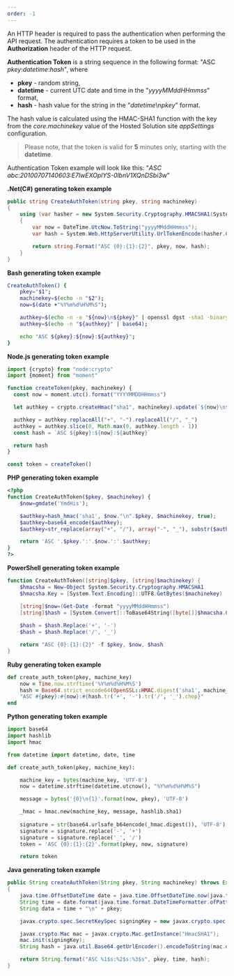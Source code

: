 ```yaml
---
order: -1
---
```


An HTTP header is required to pass the authentication when performing the API request. The authentication requires a token to be used in the **Authorization** header of the HTTP request.

**Authentication Token** is a string sequence in the following format: "ASC *pkey*:*datetime*:*hash*", where

- **pkey** - random string,
- **datetime** - current UTC date and time in the "*yyyyMMddHHmmss*" format,
- **hash** - hash value for the string in the "*datetime*\n*pkey*" format.

The hash value is calculated using the HMAC-SHA1 function with the key from the *core.machinekey* value of the Hosted Solution site *appSettings* configuration.

> Please note, that the token is valid for **5** minutes only, starting with the **datetime**.

Authentication Token example will look like this: "*ASC abc:20100707140603:E7lwEXOplYS-0lbnV1XQnDSbi3w*"

**.Net(C#) generating token example**

``` cs
public string CreateAuthToken(string pkey, string machinekey)
{
    using (var hasher = new System.Security.Cryptography.HMACSHA1(System.Text.Encoding.UTF8.GetBytes(machinekey)))
    {
        var now = DateTime.UtcNow.ToString("yyyyMMddHHmmss");
        var hash = System.Web.HttpServerUtility.UrlTokenEncode(hasher.ComputeHash(System.Text.Encoding.UTF8.GetBytes(string.Join("\n", now, pkey))));

        return string.Format("ASC {0}:{1}:{2}", pkey, now, hash);
    }
}
```

**Bash generating token example**

``` sh
CreateAuthToken() {
    pkey="$1";
    machinekey=$(echo -n "$2");
    now=$(date +"%Y%m%d%H%M%S");

    authkey=$(echo -n -e "${now}\n${pkey}" | openssl dgst -sha1 -binary -mac HMAC -macopt key:$machinekey | sed -e 's/^.* //');
    authkey=$(echo -n "${authkey}" | base64);

    echo "ASC ${pkey}:${now}:${authkey}";
}
```

**Node.js generating token example**

``` javascript
import {crypto} from "node:crypto"
import {moment} from "moment"

function createToken(pkey, machinekey) {
  const now = moment.utc().format("YYYYMMDDHHmmss")

  let authkey = crypto.createHmac("sha1", machinekey).update(`${now}\n${pkey}`).digest("base64")

  authkey = authkey.replaceAll("+", "-").replaceAll("/", "_")
  authkey = authkey.slice(0, Math.max(0, authkey.length - 1))
  const hash = `ASC ${pkey}:${now}:${authkey}`

  return hash
}

const token = createToken()
```

**PHP generating token example**

``` php
<?php
function CreateAuthToken($pkey, $machinekey) {
    $now=gmdate('YmdHis');

    $authkey=hash_hmac('sha1', $now."\n".$pkey, $machinekey, true);
    $authkey=base64_encode($authkey);
    $authkey=str_replace(array("+", "/"), array("-", "_"), substr($authkey, 0, -1)).'1';

    return 'ASC '.$pkey.':'.$now.':'.$authkey;
}
?>
```

**PowerShell generating token example**

``` ps1
function CreateAuthToken([string]$pkey, [string]$machinekey) {
    $hmacsha = New-Object System.Security.Cryptography.HMACSHA1
    $hmacsha.Key = [System.Text.Encoding]::UTF8.GetBytes($machinekey)

    [string]$now=(Get-Date -format "yyyyMMddHHmmss")
    [string]$hash = [System.Convert]::ToBase64String([byte[]]$hmacsha.ComputeHash([System.Text.Encoding]::UTF8.GetBytes($now + "`n" + $pkey)))
   
    $hash = $hash.Replace('+', '-')
    $hash = $hash.Replace('/', '_')

    return "ASC {0}:{1}:{2}" -f $pkey, $now, $hash
}
```

**Ruby generating token example**

``` rb
def create_auth_token(pkey, machine_key)
    now = Time.now.strftime('%Y%m%d%H%M%S')
    hash = Base64.strict_encode64(OpenSSL::HMAC.digest('sha1', machine_key, [now, pkey].join("\n")))
    "ASC #{pkey}:#{now}:#{hash.tr('+', '-').tr('/', '_').chop}"
end
```

**Python generating token example**

``` py
import base64
import hashlib
import hmac

from datetime import datetime, date, time

def create_auth_token(pkey, machine_key):

    machine_key = bytes(machine_key, 'UTF-8')
    now = datetime.strftime(datetime.utcnow(), "%Y%m%d%H%M%S")

    message = bytes('{0}\n{1}'.format(now, pkey), 'UTF-8')

    _hmac = hmac.new(machine_key, message, hashlib.sha1)
        
    signature = str(base64.urlsafe_b64encode(_hmac.digest()), 'UTF-8')
    signature = signature.replace('-', '+')
    signature = signature.replace('_', '/')
    token = 'ASC {0}:{1}:{2}'.format(pkey, now, signature)

    return token
```

**Java generating token example**

``` java
public String createAuthToken(String pkey, String machinekey) throws Exception
{
    java.time.OffsetDateTime date = java.time.OffsetDateTime.now(java.time.ZoneOffset.UTC);
    String time = date.format(java.time.format.DateTimeFormatter.ofPattern("YYYYMMddHHmmss"));
    String data = time + "\n" + pkey;

    javax.crypto.spec.SecretKeySpec signingKey = new javax.crypto.spec.SecretKeySpec(machinekey.getBytes(), "HmacSHA1");

    javax.crypto.Mac mac = javax.crypto.Mac.getInstance("HmacSHA1");
    mac.init(signingKey);
    String hash = java.util.Base64.getUrlEncoder().encodeToString(mac.doFinal(data.getBytes()));

    return String.format("ASC %1$s:%2$s:%3$s", pkey, time, hash);
}
```
